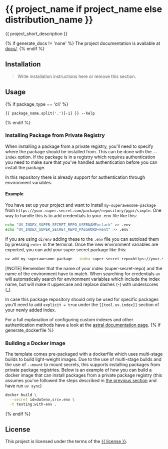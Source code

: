 # {{ project_name if project_name else distribution_name }}

{{ project_short_description }}

{% if generate_docs != 'none' %}
The project documentation is available at [docs/](docs/).
{% endif %}

## Installation

> Write installation instructions here or remove this section.

## Usage

{% if package_type == 'cli' %}
```
{{ package_name.split('.')[-1] }} --help
```
{% endif %}

### Installing Package from Private Registry

When installing a package from a private registry, you'll need to specify where the package should be installed from.
This can be done with the `--index` option. If the package is in a registry which requires authentication you need to make sure that you've handled authentication before you can install the package.

In this repository there is already support for authentication through environment variables.

#### Example

You have set up your project and want to install `my-superawesome-package` from `https://your.super.secret.com/package/repository/pypi/simple`.
One way to handle this is to add credentials to your .env file like this:

```bash
echo "UV_INDEX_SUPER_SECRET_REPO_USERNAME=clark" >> .env
echo "UV_INDEX_SUPER_SECRET_REPO_PASSWORD=kent" >> .env
```

If you are using `direnv` adding these to the `.env` file you can autoload them by pressing `enter` in the terminal. Once the new environment variables are exported, you can add your super secret package like this:

```bash
uv add my-superawesome-package --index super-secret-repo=https://your.super.secret.com/package/repository/pypi/simple
```

[!NOTE] Remember that the name of your index (super-secret-repo) and the name of the environment have to match. When searching for credentials `uv` will automatically search for environment variables which include the index name, but will make it uppercase and replace dashes (-) with underscores (_).

In case this package repository should only be used for specific packages you'll need to add `explicit = true` under the `[[tool.uv.index]]` section of your newly added index.

For a full explanation of configuring custom indexes and other authentication methods have a look at the [astral documentation page](https://docs.astral.sh/uv/concepts/projects/dependencies/#index).
{% if generate_dockerfile %}

### Building a Docker image

The template comes pre-packaged with a dockerfile which uses multi-stage builds to build light-weight images. Due to the use of multi-stage builds and the use of `--mount` to mount secrets, this supports installing packages from private package registries. Below is an example of how you can build a docker image that can install packages from a private package registry (this assumes you've followed the steps described in [the previous section](#installing-package-from-private) and have run `uv sync`)

```bash
docker build \
  --secret id=dotenv,src=.env \
  -t testing:with-env .
```
{% endif %}

## License

This project is licensed under the terms of the [{{ license }}](LICENSE).
